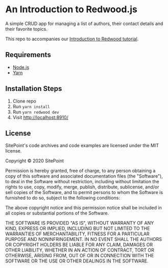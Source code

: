 # An Introduction to Redwood.js

A simple CRUD app for managing a list of authors, their contact details and their favorite topics.

This repo to accompanies our [Introduction to Redwood tutorial](https://www.sitepoint.com/learn-redwood/).

## Requirements

* [Node.js](http://nodejs.org/)
* [Yarn](https://yarnpkg.com/)

## Installation Steps

1. Clone repo
2. Run `yarn install`
3. Run `yarn redwood dev`
4. Visit <http://localhost:8910/>

## License

SitePoint's code archives and code examples are licensed under the MIT license.

Copyright © 2020 SitePoint

Permission is hereby granted, free of charge, to any person obtaining a copy of this software and associated documentation files (the "Software"), to deal in the Software without restriction, including without limitation the rights to use, copy, modify, merge, publish, distribute, sublicense, and/or sell copies of the Software, and to permit persons to whom the Software is furnished to do so, subject to the following conditions:

The above copyright notice and this permission notice shall be included in all copies or substantial portions of the Software.

THE SOFTWARE IS PROVIDED "AS IS", WITHOUT WARRANTY OF ANY KIND, EXPRESS OR IMPLIED, INCLUDING BUT NOT LIMITED TO THE WARRANTIES OF MERCHANTABILITY, FITNESS FOR A PARTICULAR PURPOSE AND NONINFRINGEMENT. IN NO EVENT SHALL THE AUTHORS OR COPYRIGHT HOLDERS BE LIABLE FOR ANY CLAIM, DAMAGES OR OTHER LIABILITY, WHETHER IN AN ACTION OF CONTRACT, TORT OR OTHERWISE, ARISING FROM, OUT OF OR IN CONNECTION WITH THE SOFTWARE OR THE USE OR OTHER DEALINGS IN THE SOFTWARE.
